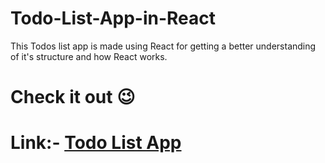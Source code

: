 # Todo-List-App-in-React
This Todos list app is made using React for getting a better understanding of it's structure and how React works.

# Check it out 😉
# Link:- <a href="https://advaittrivedi1122.github.io/Todo-List-App-in-React/" target="_blank">Todo List App</a>

